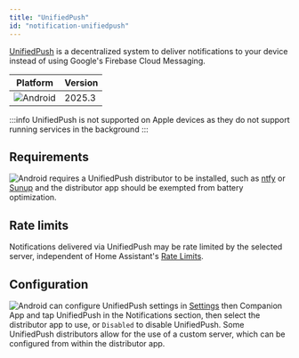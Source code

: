 ```yaml
---
title: "UnifiedPush"
id: "notification-unifiedpush"
---
```


[UnifiedPush](https://unifiedpush.org/) is a decentralized system to deliver notifications to your device instead of using Google's Firebase Cloud Messaging.

| Platform | Version |
| -------- | ------- |
| ![Android](/assets/android.svg) | 2025.3 |

:::info
UnifiedPush is not supported on Apple devices as they do not support running services in the background
:::

## Requirements

![Android](/assets/android.svg) requires a UnifiedPush distributor to be installed, such as [ntfy](https://play.google.com/store/apps/details?id=io.heckel.ntfy) or [Sunup](https://f-droid.org/en/packages/org.unifiedpush.distributor.sunup/) and the distributor app should be exempted from battery optimization.

## Rate limits

Notifications delivered via UnifiedPush may be rate limited by the selected server, independent of Home Assistant's [Rate Limits](https://companion.home-assistant.io/docs/notifications/notification-details).

## Configuration

![Android](/assets/android.svg) can configure UnifiedPush settings in [Settings](https://my.home-assistant.io/redirect/config/) then Companion App and tap UnifiedPush in the Notifications section, then select the distributor app to use, or `Disabled` to disable UnifiedPush. Some UnifiedPush distributors allow for the use of a custom server, which can be configured from within the distributor app.
